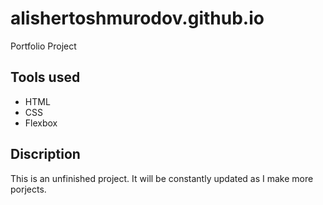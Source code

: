 # alishertoshmurodov.github.io
 Portfolio Project

## Tools used
- HTML
- CSS
- Flexbox

##  Discription
This is an unfinished project. It will be constantly updated as I make more porjects.
